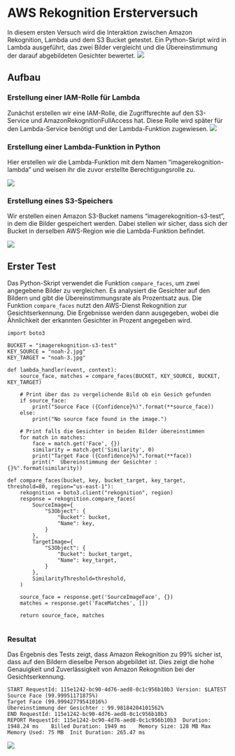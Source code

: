 # AWS  Rekognition Ersterversuch

In diesem ersten Versuch wird die Interaktion zwischen Amazon Rekognition, Lambda und dem S3 Bucket getestet. Ein Python-Skript wird in Lambda ausgeführt, das zwei Bilder vergleicht und die Übereinstimmung der darauf abgebildeten Gesichter bewertet.
![](attachments/Pasted%20image%2020231124230529.png)

## Aufbau
### Erstellung einer IAM-Rolle für Lambda

Zunächst erstellen wir eine IAM-Rolle, die Zugriffsrechte auf den S3-Service und AmazonRekognitionFullAccess hat. Diese Rolle wird später für den Lambda-Service benötigt und der Lambda-Funktion zugewiesen.
![](attachments/Pasted%20image%2020231124161910.png)
### Erstellung einer Lambda-Funktion in Python

Hier erstellen wir die Lambda-Funktion mit dem Namen “imagerekognition-lambda” und weisen ihr die zuvor erstellte Berechtigungsrolle zu.


![](attachments/Pasted%20image%2020231124162207.png)


### Erstellung eines S3-Speichers

Wir erstellen einen Amazon S3-Bucket namens “imagerekognition-s3-test”, in dem die Bilder gespeichert werden. Dabei stellen wir sicher, dass sich der Bucket in derselben AWS-Region wie die Lambda-Funktion befindet.

![](attachments/Pasted%20image%2020231124162422.png)

## Erster Test

Das Python-Skript verwendet die Funktion `compare_faces`, um zwei angegebene Bilder zu vergleichen. Es analysiert die Gesichter auf den Bildern und gibt die Übereinstimmungsrate als Prozentsatz aus. Die Funktion `compare_faces` nutzt den AWS-Dienst Rekognition zur Gesichtserkennung. Die Ergebnisse werden dann ausgegeben, wobei die Ähnlichkeit der erkannten Gesichter in Prozent angegeben wird.

```
import boto3

BUCKET = "imagerekognition-s3-test"
KEY_SOURCE = "noah-2.jpg"
KEY_TARGET = "noah-3.jpg"

def lambda_handler(event, context):
    source_face, matches = compare_faces(BUCKET, KEY_SOURCE, BUCKET, KEY_TARGET)

    # Print über das zu vergelichende Bild ob ein Gesich gefunden
    if source_face:
        print("Source Face ({Confidence}%)".format(**source_face))
    else:
        print("No source face found in the image.")

    # Print falls die Gesichter in beiden Bilder übereinstimmen
    for match in matches:
        face = match.get('Face', {})
        similarity = match.get('Similarity', 0)
        print("Target Face ({Confidence}%)".format(**face))
        print("  Übereinstimmung der Gesichter : {}%".format(similarity))

def compare_faces(bucket, key, bucket_target, key_target, threshold=80, region="us-east-1"):
    rekognition = boto3.client("rekognition", region)
    response = rekognition.compare_faces(
        SourceImage={
            "S3Object": {
                "Bucket": bucket,
                "Name": key,
            }
        },
        TargetImage={
            "S3Object": {
                "Bucket": bucket_target,
                "Name": key_target,
            }
        },
        SimilarityThreshold=threshold,
    )

    source_face = response.get('SourceImageFace', {})
    matches = response.get('FaceMatches', [])

    return source_face, matches


```

### Resultat

Das Ergebnis des Tests zeigt, dass Amazon Rekognition zu 99% sicher ist, dass auf den Bildern dieselbe Person abgebildet ist. Dies zeigt die hohe Genauigkeit und Zuverlässigkeit von Amazon Rekognition bei der Gesichtserkennung.

```
START RequestId: 115e1242-bc90-4d76-aed8-0c1c956b10b3 Version: $LATEST
Source Face (99.99951171875%)
Target Face (99.99942779541016%)
Übereinstimmung der Gesichter : 99.98184204101562%
END RequestId: 115e1242-bc90-4d76-aed8-0c1c956b10b3
REPORT RequestId: 115e1242-bc90-4d76-aed8-0c1c956b10b3	Duration: 1948.24 ms	Billed Duration: 1949 ms	Memory Size: 128 MB	Max Memory Used: 75 MB	Init Duration: 265.47 ms
```


![](attachments/Pasted%20image%2020231127144521.png)